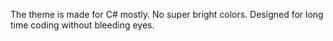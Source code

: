 The theme is made for C# mostly.
No super bright colors. Designed for long time coding without bleeding eyes.
